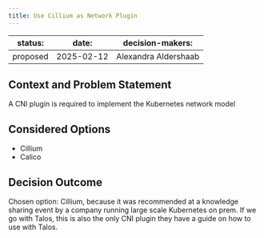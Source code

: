 ```yaml
---
title: Use Cillium as Network Plugin
---
```


| status: | date: | decision-makers: |
| --- | --- | --- |
| proposed | 2025-02-12 | Alexandra Aldershaab |


## Context and Problem Statement

A CNI plugin is required to implement the Kubernetes network model

## Considered Options

* Cillium
* Calico

## Decision Outcome

Chosen option: Cillium, because it was recommended at a knowledge sharing event by a company running large scale Kubernetes on prem. If we go with Talos, this is also the only CNI plugin they have a guide on how to use with Talos. 

